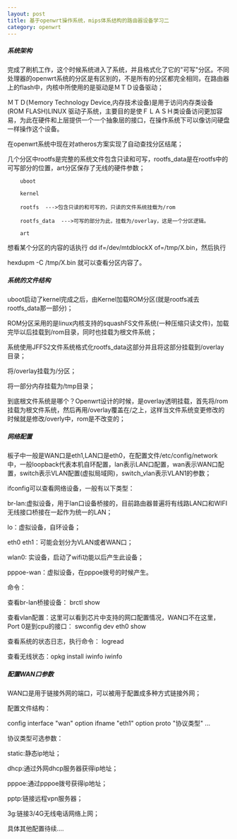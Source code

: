 ```yaml
---
layout: post
title: 基于openwrt操作系统，mips体系结构的路由器设备学习二
category: openwrt
---
```


##### 系统架构

完成了刷机工作，这个时候系统进入了系统，并且格式化了它的"可写"分区。不同处理器的openwrt系统的分区是有区别的，不是所有的分区都完全相同，在路由器上的flash中，内核中所使用的是驱动是ＭＴＤ设备驱动；

ＭＴＤ(Ｍemory Technology Device,内存技术设备)是用于访问内存类设备(ROM FLASH)LINUX 驱动子系统，主要目的是使ＦＬＡＳＨ类设备访问更加容易，为此在硬件和上层提供一个一个抽象层的接口，在操作系统下可以像访问硬盘一样操作这个设备。

在openwrt系统中现在对atheros方案实现了自动查找分区结尾；

几个分区中rootfs是完整的系统文件包含只读和可写，rootfs_data是在rootfs中的可写部分的位置，art分区保存了无线的硬件参数；

		uboot

		kernel

		rootfs  --->包含只读的和可写的，只读的文件系统挂载为/rom

		rootfs_data  --->可写的部分为此，挂载为/overlay，这是一个分区逻辑。

		art

想看某个分区的内容的话执行 dd if=/dev/mtdblockX of=/tmp/X.bin，然后执行

hexdupm -C /tmp/X.bin 就可以查看分区内容了。


##### 系统的文件结构

uboot启动了kernel完成之后，由Kernel加载ROM分区(就是rootfs减去rootfs_data那一部分)；

ROM分区采用的是linux内核支持的squashFS文件系统(一种压缩只读文件)，加载完毕以后挂载到/rom目录，同时也挂载为根文件系统；

系统使用JFFS2文件系统格式化rootfs_data这部分并且将这部分挂载到/overlay目录；

将/overlay挂载为/分区；

将一部分内存挂载为/tmp目录；

到底根文件系统是哪个？Openwrt设计的时候，是overlay透明挂载，首先将/rom挂载为根文件系统，然后再用/overlay覆盖在/之上，这样当文件系统变更修改的时候就是修改/overly中，rom是不改变的；

##### 网络配置

板子中一般是WAN口是eth1,LAN口是eth0，在配置文件/etc/config/network中，一般loopback代表本机自环配置，lan表示LAN口配置，wan表示WAN口配置，switch表示VLAN配置(虚拟局域网)，switch_vlan表示VLAN1的参数；

ifconfig可以查看网络设备，一般有以下类型：

br-lan:虚拟设备，用于lan口设备桥接的，目前路由器普遍将有线路LAN口和WIFI无线接口桥接在一起作为统一的LAN；

lo：虚拟设备，自环设备；

eth0 eth1：可能会划分为VLAN或者WAN口；

wlan0: 实设备，启动了wifi功能以后产生此设备；

pppoe-wan：虚拟设备，在pppoe拨号的时候产生。

命令：

查看br-lan桥接设备： brctl show

查看vlan配置：这里可以看到芯片中支持的网口配置情况，WAN口不在这里，Port 0是到cpu的接口： swconfig dev eth0 show

查看系统的状态日志，执行命令： logread

查看无线状态：opkg install iwinfo     iwinfo

##### 配置WAN口参数

WAN口是用于链接外网的端口，可以被用于配置成多种方式链接外网；

配置文件结构：

config interface "wan"
option ifname "eth1"
option proto "协议类型"
...

协议类型可选参数：

static:静态ip地址；

dhcp:通过外网dhcp服务器获得ip地址；

pppoe:通过pppoe拨号获得ip地址；

pptp:链接远程vpn服务器；

3g:链接3/4G无线电话网络上网；

具体其他配置待续....




